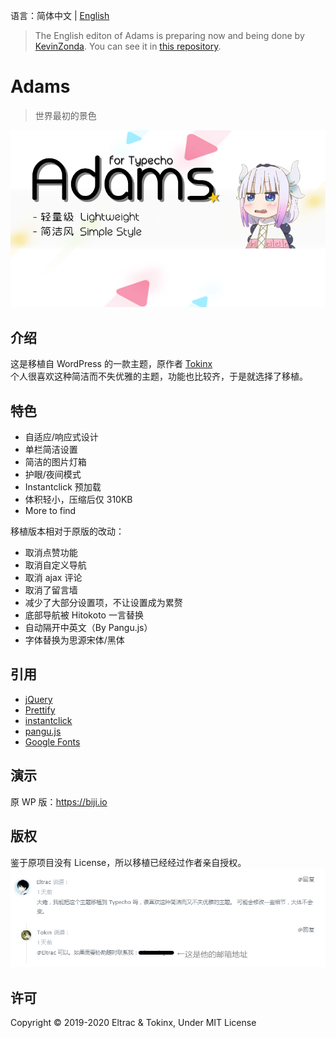 语言：简体中文 | [English](README-en.md)

> The English editon of Adams is preparing now and being done by [KevinZonda](https://github.com/KevinZonda/). You can see it in [this repository](https://github.com/KevinZonda/adams).

# Adams
> 世界最初的景色

<p align="center">
  <img src="screenshot.png">
</p>

## 介绍
这是移植自 WordPress 的一款主题，原作者 [Tokinx](https://github.com/Tokinx/Adams)  
个人很喜欢这种简洁而不失优雅的主题，功能也比较齐，于是就选择了移植。

## 特色
- 自适应/响应式设计
- 单栏简洁设置
- 简洁的图片灯箱
- 护眼/夜间模式
- Instantclick 预加载
- 体积轻小，压缩后仅 310KB
- More to find

移植版本相对于原版的改动：
- 取消点赞功能
- 取消自定义导航
- 取消 ajax 评论
- 取消了留言墙
- 减少了大部分设置项，不让设置成为累赘
- 底部导航被 Hitokoto 一言替换
- 自动隔开中英文（By Pangu.js）
- 字体替换为思源宋体/黑体

## 引用
- [jQuery](https://github.com/jquery/jquery)
- [Prettify](https://github.com/google/code-prettify)
- [instantclick](https://github.com/dieulot/instantclick)
- [pangu.js](https://github.com/vinta/pangu.js)
- [Google Fonts](https://fonts.google.com)

## 演示
原 WP 版：https://biji.io  

## 版权
鉴于原项目没有 License，所以移植已经经过作者亲自授权。
![](copyright.png)

## 许可
Copyright &copy; 2019-2020 Eltrac & Tokinx, Under MIT License
